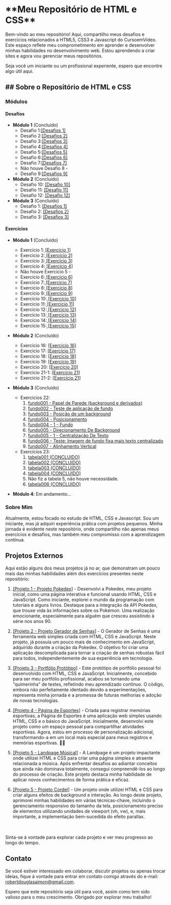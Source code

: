 <h1>**Meu Repositório de HTML e CSS**</h1>
 
<p>Bem-vindo ao meu repositório! Aqui, compartilho meus desafios e exercícios relacionados a HTML5, CSS3 e Javascript do CursoemVídeo. Este espaço reflete meu comprometimento em aprender e desenvolver minhas habilidades no desenvolvimento web. Estou aprendendo a criar sites e agora vou gerenciar meus repositórios.</p>

<p>Seja você um iniciante ou um profissional experiente, espero que encontre algo útil aqui.</p> 

<h2>## Sobre o Repositório de HTML e CSS</h2>

### Módulos

#### Desafios
- **Módulo 1** (Concluído)
  - Desafio 1:<a href="https://robertdouglasaimon.github.io/html-css/desafios/modulo-01 CONCLUIDO/d001  CONCLUIDO/index" target="_blank">[Desafios 1]</a>
  - Desafio 2:<a href="https://robertdouglasaimon.github.io/html-css/desafios/modulo-01 CONCLUIDO/d002  CONCLUIDO/index" target="_blank">[Desafios 2]</a>
  - Desafio 3:<a href="https://robertdouglasaimon.github.io/html-css/desafios/modulo-01 CONCLUIDO/d003 CONCLUIDO/index" target="_blank">[Desafios 3]</a>
  - Desafio 4:<a href="https://robertdouglasaimon.github.io/html-css/desafios/modulo-01 CONCLUIDO/d004  CONCLUIDO/index" target="_blank">[Desafios 4]</a>
  - Desafio 5:<a href="https://github.com/robertdouglasaimon/html-css/tree/main/desafios/modulo-01%20CONCLUIDO/d005%20%20CONCLUIDO" target="_blank">[Desafios 5]</a>
  - Desafio 6:<a href="https://robertdouglasaimon.github.io/html-css/desafios/modulo-01 CONCLUIDO/d006  CONCLUIDO/Desafio-tags (CONCLUIDO)/index" target="_blank">[Desafios 6]</a>
  - Desafio 7:<a href="https://github.com/robertdouglasaimon/html-css/tree/main/desafios/modulo-01%20CONCLUIDO/d007%20%20CONCLUIDO/imagens" target="_blank">[Desafios 7]</a>
  - Não houve Desafio 8 -
  - Desafio 9:<a href="https://robertdouglasaimon.github.io/html-css/desafios/modulo-01 CONCLUIDO/d009 CONCLUIDO/SO ABRIR O INDEX (CONCLUIDO)" target="_blank">[Desafios 9]</a>
- **Módulo 2** (Concluído)
  - Desafio 10: <a href="https://robertdouglasaimon.github.io/html-css/desafios/modulo-02/d010%20CONCLUIDO/DESAFIO%2010%20(CONCLUIDO)/projeto-android/index" target="_blank">[Desafio 10]</a> 
  - Desafio 11: <a href="https://robertdouglasaimon.github.io/html-css/desafios/modulo-02/d011 CONCLUIDO">[Desafio 11]</a>
  - Desafio 12: <a href="https://robertdouglasaimon.github.io/PROJETO-CORDEL/">[Desafio 12]</a>
- **Módulo 3** (Concluído)
  - Desafio 1: <a href="https://robertdouglasaimon.github.io/html-css/desafios/modulo-03/d013 - modulo03/d013-01 (CONCLUIDO).html" target="_blank">[Desafios 1]</a>
  - Desafio 2: <a href="https://robertdouglasaimon.github.io/html-css/desafios/modulo-03 CONCLUIDO/d013 - modulo03/d013-02 (CONCLUIDO).html" target="_blank">[Desafios 2]</a>
  - Desafio 3: <a href="https://robertdouglasaimon.github.io/html-css/desafios/modulo-03 CONCLUIDO/d013 - modulo03/d013-03 (CONCLUIDO).html" target="_blank">[Desafios 3]</a>

#### Exercícios
- **Módulo 1** (Concluído)
  - Exercício 1:<a href="https://robertdouglasaimon.github.io/html-css/exercicios/modulo-01 (CONCLUIDO)/ex001/index" target="_blank"> [Exercício 1]</a>
  - Exercício 2:<a href="https://robertdouglasaimon.github.io/html-css/exercicios/modulo-01 (CONCLUIDO)/ex002/index" target="_blank"> [Exercício 2]</a>
  - Exercício 3:<a href="https://robertdouglasaimon.github.io/html-css/exercicios/modulo-01 (CONCLUIDO)/ex003/index" target="_blank"> [Exercício 3]</a>
  - Exercício 4:<a href="https://robertdouglasaimon.github.io/html-css/exercicios/modulo-01 (CONCLUIDO)/ex004/index" target="_blank"> [Exercício 4]</a>
   - Não houve Exercício 5 -
  - Exercício 6:<a href="https://robertdouglasaimon.github.io/html-css/exercicios/modulo-01 (CONCLUIDO)/ex006/index" target="_blank"> [Exercício 6]</a>
  - Exercício 7:<a href="https://robertdouglasaimon.github.io/html-css/exercicios/modulo-01 (CONCLUIDO)/ex007/index" target="_blank"> [Exercício 7]</a>
  - Exercício 8:<a href="https://robertdouglasaimon.github.io/html-css/exercicios/modulo-01 (CONCLUIDO)/ex008/index" target="_blank"> [Exercício 8]</a>
  - Exercício 9:<a href="https://robertdouglasaimon.github.io/html-css/exercicios/modulo-01 (CONCLUIDO)/ex009/index" target="_blank"> [Exercício 9]</a>
  - Exercício 10:<a href="https://robertdouglasaimon.github.io/html-css/exercicios/modulo-01 (CONCLUIDO)/ex010/index" target="_blank"> [Exercício 10]</a>
  - Exercício 11:<a href="https://robertdouglasaimon.github.io/html-css/exercicios/modulo-01 (CONCLUIDO)/ex011/index" target="_blank"> [Exercício 11]</a>
  - Exercício 12:<a href="https://robertdouglasaimon.github.io/html-css/exercicios/modulo-01 (CONCLUIDO)/ex012/index" target="_blank"> [Exercício 12]</a>
  - Exercício 13:<a href="https://robertdouglasaimon.github.io/html-css/exercicios/modulo-01 (CONCLUIDO)/ex013/index" target="_blank"> [Exercício 13]</a>
  - Exercício 14:<a href="https://robertdouglasaimon.github.io/html-css/exercicios/modulo-01 (CONCLUIDO)/ex014/index" target="_blank"> [Exercício 14]</a>
  - Exercício 15:<a href="https://robertdouglasaimon.github.io/html-css/exercicios/modulo-01 (CONCLUIDO)/ex015/index" target="_blank"> [Exercício 15]</a>
- **Módulo 2** (Concluído)
  - Exercício 16: <a href="https://robertdouglasaimon.github.io/html-css/exercicios/modulo-02 (CONCLUIDO)/ex016" target="_blank">[Exercício 16]</a>
  - Exercício 17: <a href="https://robertdouglasaimon.github.io/html-css/exercicios/modulo-02 (CONCLUIDO)/ex017" target="_blank">[Exercício 17]</a>
  - Exercício 18: <a href="https://robertdouglasaimon.github.io/html-css/exercicios/modulo-02 (CONCLUIDO)/ex018/index" target="_blank">[Exercício 18]</a>
  - Exercício 19: <a href="https://robertdouglasaimon.github.io/html-css/exercicios/modulo-02 (CONCLUIDO)/ex019/index" target="_blank">[Exercício 19]</a>
  - Exercício 20: <a href="https://robertdouglasaimon.github.io/html-css/exercicios/modulo-02 (CONCLUIDO)/ex020/index" target="_blank">[Exercício 20]</a>
  - Exercício 21-1: <a href="https://robertdouglasaimon.github.io/html-css/exercicios/modulo-02 (CONCLUIDO)/ex021/caixa01" target="_blank">[Exercício 21]</a>
   - Exercício 21-2: <a href="https://robertdouglasaimon.github.io/html-css/exercicios/modulo-02 (CONCLUIDO)/ex021/caixa02" target="_blank">[Exercício 21]</a>
- **Módulo 3** (Concluído) <br>
  - Exercícios 22:
    <ol>
      <li><a href="https://robertdouglasaimon.github.io/html-css/exercicios/modulo-03 (CONCLUIDO)/ex022/fundo001%20(CONCLUIDO).html" target="_blank">fundo001 - Papel de Parede (background e derivados)</a></li>
      <li><a href="https://robertdouglasaimon.github.io/html-css/exercicios/modulo-03 (CONCLUIDO)/ex022/fundo002 -  (CONCLUIDO).html" target="_blank">fundo002 - Teste de aplicação de fundo</a></li>
      <li><a href="https://robertdouglasaimon.github.io/html-css/exercicios/modulo-03 (CONCLUIDO)/ex022/fundo003 -  (CONCLUIDO).html" target="_blank">fundo003 - Posição de um background</a></li>
      <li><a href="https://robertdouglasaimon.github.io/html-css/exercicios/modulo-03 (CONCLUIDO)/ex022/fundo004 -  (CONCLUIDO).html" target="_blank">fundo004 - Posicionamento</a></li>
      <li><a href="https://robertdouglasaimon.github.io/html-css/exercicios/modulo-03 (CONCLUIDO)/ex022/fundo004 - 1 (CONCLUIDO).html" target="_blank">fundo004 - 1 - Fundo</a></li>
      <li><a href="https://robertdouglasaimon.github.io/html-css/exercicios/modulo-03 (CONCLUIDO)/ex022/fundo005 -  (CONCLUIDO).html" target="_blank">fundo005 - Direcionamento De Background</a></li>
      <li><a href="https://robertdouglasaimon.github.io/html-css/exercicios/mmodulo-03 (CONCLUIDO)/ex022/fundo005 - 1 (CONCLUIDO).html" target="_blank">fundo005 - 1 - Centralização De Texto</a></li>
      <li><a href="https://robertdouglasaimon.github.io/html-css/exercicios/modulo-03 (CONCLUIDO)/ex022/fundo006 - (CONCLUIDO).html" target="_blank">fundo006 - Teste: Imagem de fundo fixa mais texto centralizado</a></li>
      <li><a href="https://robertdouglasaimon.github.io/html-css/exercicios/modulo-03 (CONCLUIDO)/ex022/fundo007 - (CONCLUIDO).html" target="_blank">fundo007 - Alinhamento Vertical</a></li>
    </ol>
  - Exercícios 23:
    <ol>
      <li><a href="https://robertdouglasaimon.github.io/html-css/exercicios/modulo-03 (CONCLUIDO)/ex023/tabela001 (CONCLUIDO).html" target="_blank">tabela001 (CONCLUIDO)</a></li>
      <li><a href="https://robertdouglasaimon.github.io/html-css/exercicios/modulo-03 (CONCLUIDO)/ex023/tabela002 (CONCLUIDO).html" target="_blank">tabela002 (CONCLUIDO)</a></li>
      <li><a href="https://robertdouglasaimon.github.io/html-css/exercicios/modulo-03 (CONCLUIDO)/ex023/tabela003 (CONCLUIDO).html" target="_blank">tabela003 (CONCLUIDO)</a></li>
      <li><a href="https://robertdouglasaimon.github.io/html-css/exercicios/modulo-03 (CONCLUIDO)/ex023/tabela004 (CONCLUIDO).html" target="_blank">tabela004 (CONCLUIDO)</a></li>
      <li>Não fiz a tabela 5, não houve necessidade.</li>
      <li><a href="https://robertdouglasaimon.github.io/html-css/exercicios/modulo-03 (CONCLUIDO)/ex023/tabela006 (CONCLUIDO).html" target="_blank">tabela006 (CONCLUIDO)</a></li>
    </ol>



- **Módulo 4**: Em andamento...

### Sobre Mim

Atualmente, estou focado no estudo de HTML, CSS e Javascript. Sou um iniciante, mas já adquiri experiência prática com projetos pequenos. Minha jornada é evidente neste repositório, onde compartilho não apenas meus exercícios e desafios, mas também meu compromisso com a aprendizagem contínua.

## Projetos Externos

Aqui estão alguns dos meus projetos já no ar, que demonstram um pouco mais das minhas habilidades além dos exercícios presentes neste repositório:

1. <a href="https://robertdouglasaimon.github.io/PROJETO-POKEDEX/" target="_blank">[Projeto 1 - Projeto Pokedex]</a> - Desenvolvi a Pokedex, meu projeto inicial, como uma página interativa e funcional usando HTML, CSS e JavaScript. Como iniciante, explorei o mundo da programação com tutoriais e alguns livros. Destaque para a integração da API Pokedex, que trouxe vida às informações sobre os Pokémon. Uma realização emocionante, especialmente para alguém que cresceu assistindo à série nos anos 90.

2. <a href="https://robertdouglasaimon.github.io/PROJETO-GERADOR-DE-SENHAS/" target="_blank">[Projeto 2 - Projeto Gerador de Senhas]</a> - O Gerador de Senhas é uma ferramenta web simples criada com HTML, CSS e JavaScript. Neste projeto, já possuía um pouco mais de conhecimento em JavaScript, adquirido durante a criação da Pokedex. O objetivo foi criar uma aplicação descomplicada para tornar a criação de senhas robustas fácil para todos, independentemente de sua experiência em tecnologia.

3. <a href="https://robertdouglasaimon.github.io/PROJETO-PRIMEIRO-SITE/index.html" target="_blank">[Projeto 3 - Portfólio Protótipo]</a> - Este protótipo de portfólio pessoal foi desenvolvido com HTML, CSS e JavaScript. Inicialmente, concebido para ser meu portfólio profissional, acabou se tornando uma "quimerinha" de testes, refletindo meu aprendizado contínuo. O código, embora não perfeitamente identado devido a experimentações, representa minha jornada e a promessa de futuras melhorias e adoção de novas tecnologias.

4. <a href="https://robertdouglasaimon.github.io/PROJETO-BLOG-PESSOAL/" target="_blank">[Projeto 4 - Página de Esportes]</a> - Criada para registrar memórias esportivas, a Página de Esportes é uma aplicação web simples usando HTML, CSS e o básico do JavaScript. Inicialmente, desenvolvi este projeto como um espaço pessoal para compartilhar atividades esportivas. Agora, estou em processo de personalização adicional, transformando-a em um local mais especial para meus registros e memórias esportivas. 🚴‍♀️

5. <a href="https://robertdouglasaimon.github.io/PROJETO-LANDING-PAGE/" target="_blank">[Projeto 5 - Landpage Músical]</a> - A Landpage é um projeto impactante onde utilizei HTML e CSS para criar uma página simples e atraente relacionada a música. Após enfrentar desafios ao adiantar conceitos que ainda não dominava totalmente, consegui compreendê-los ao longo do processo de criação. Este projeto destaca minha habilidade de aplicar novos conhecimentos de forma prática e eficaz.

6. <a href="https://robertdouglasaimon.github.io/PROJETO-CORDEL/">[Projeto 5 - Projeto Cordel]</a> - Um projeto onde utilizei HTML e CSS para criar alguns efeitos de background e interação. Ao longo deste projeto, aprimorei minhas habilidades em várias técnicas-chave, incluindo o gerenciamento responsivo do tamanho da tela, posicionamento preciso de elementos utilizando unidades de viewport (vh, vw), e, mais importante, a implementação bem-sucedida do efeito parallax.
<br>
<br>
Sinta-se à vontade para explorar cada projeto e ver meu progresso ao longo do tempo.

## Contato

Se você estiver interessado em colaborar, discutir projetos ou apenas trocar ideias, fique à vontade para entrar em contato comigo através do e-mail: <a href="https://mail.google.com/mail/u/0/#inbox?compose=GTvVlcSGLdqHLVzMnLRjdrLVtSdqsfmSSGFmLcrrrXSkRGjMFzKXrJWNjnJNwPRRjXDtqsdJCbhQW" target="_blank">robertdouglasaimon@gmail.com</a>.

Espero que este repositório seja útil para você, assim como tem sido valioso para o meu crescimento. Obrigado por explorar meu trabalho!
